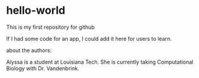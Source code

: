 # hello-world
This is my first repository for github

If I had some code for an app, I could add it here for users to learn.

about the authors:

Alyssa is a student at Louisiana Tech. She is currently taking Computational Biology with Dr. Vandenbrink.

